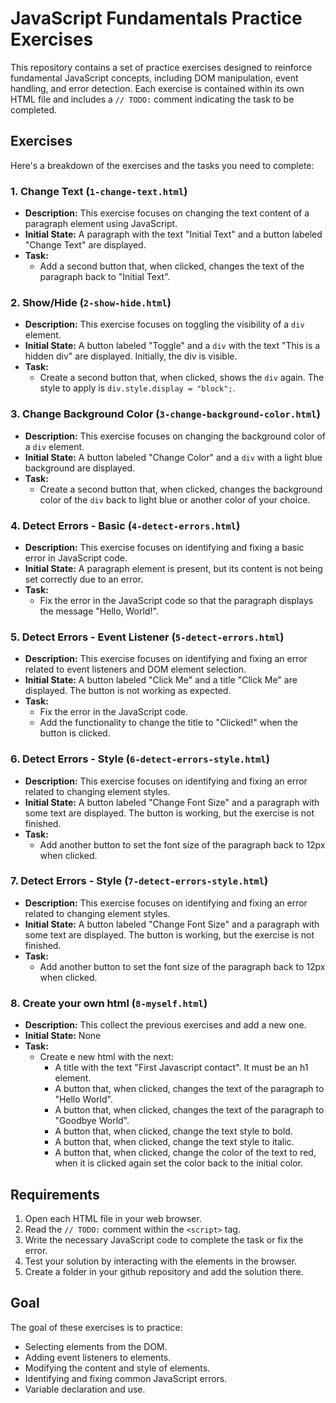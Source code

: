 # JavaScript Fundamentals Practice Exercises

This repository contains a set of practice exercises designed to reinforce fundamental JavaScript concepts, including DOM manipulation, event handling, and error detection. Each exercise is contained within its own HTML file and includes a `// TODO:` comment indicating the task to be completed.

## Exercises

Here's a breakdown of the exercises and the tasks you need to complete:

### 1. Change Text (`1-change-text.html`)

*   **Description:** This exercise focuses on changing the text content of a paragraph element using JavaScript.
*   **Initial State:** A paragraph with the text "Initial Text" and a button labeled "Change Text" are displayed.
*   **Task:**
    *   Add a second button that, when clicked, changes the text of the paragraph back to "Initial Text".

### 2. Show/Hide (`2-show-hide.html`)

*   **Description:** This exercise focuses on toggling the visibility of a `div` element.
*   **Initial State:** A button labeled "Toggle" and a `div` with the text "This is a hidden div" are displayed. Initially, the div is visible.
*   **Task:**
    *   Create a second button that, when clicked, shows the `div` again. The style to apply is `div.style.display = "block";`.

### 3. Change Background Color (`3-change-background-color.html`)

*   **Description:** This exercise focuses on changing the background color of a `div` element.
*   **Initial State:** A button labeled "Change Color" and a `div` with a light blue background are displayed.
*   **Task:**
    *   Create a second button that, when clicked, changes the background color of the `div` back to light blue or another color of your choice.

### 4. Detect Errors - Basic (`4-detect-errors.html`)

*   **Description:** This exercise focuses on identifying and fixing a basic error in JavaScript code.
*   **Initial State:** A paragraph element is present, but its content is not being set correctly due to an error.
*   **Task:**
    *   Fix the error in the JavaScript code so that the paragraph displays the message "Hello, World!".

### 5. Detect Errors - Event Listener (`5-detect-errors.html`)

*   **Description:** This exercise focuses on identifying and fixing an error related to event listeners and DOM element selection.
*   **Initial State:** A button labeled "Click Me" and a title "Click Me" are displayed. The button is not working as expected.
*   **Task:**
    *   Fix the error in the JavaScript code.
    *   Add the functionality to change the title to "Clicked!" when the button is clicked.

### 6. Detect Errors - Style (`6-detect-errors-style.html`)

*   **Description:** This exercise focuses on identifying and fixing an error related to changing element styles.
*   **Initial State:** A button labeled "Change Font Size" and a paragraph with some text are displayed. The button is working, but the exercise is not finished.
*   **Task:**
    *   Add another button to set the font size of the paragraph back to 12px when clicked.

### 7. Detect Errors - Style (`7-detect-errors-style.html`)

*   **Description:** This exercise focuses on identifying and fixing an error related to changing element styles.
*   **Initial State:** A button labeled "Change Font Size" and a paragraph with some text are displayed. The button is working, but the exercise is not finished.
*   **Task:**
    *   Add another button to set the font size of the paragraph back to 12px when clicked.


### 8. Create your own html (`8-myself.html`)

*   **Description:** This collect the previous exercises and add a new one.
*   **Initial State:** None
*   **Task:**
    *   Create e new html with the next:
        *   A title with the text "First Javascript contact". It must be an h1 element.
        *   A button that, when clicked, changes the text of the paragraph to "Hello World".
        *   A button that, when clicked, changes the text of the paragraph to "Goodbye World".
        *   A button that, when clicked, change the text style to bold.
        *   A button that, when clicked, change the text style to italic.
        *   A button that, when clicked, change the color of the text to red, when it is clicked again set the color back to the initial color.

## Requirements

1.  Open each HTML file in your web browser.
2.  Read the `// TODO:` comment within the `<script>` tag.
3.  Write the necessary JavaScript code to complete the task or fix the error.
4.  Test your solution by interacting with the elements in the browser.
5.  Create a folder in your github repository and add the solution there.

## Goal

The goal of these exercises is to practice:

*   Selecting elements from the DOM.
*   Adding event listeners to elements.
*   Modifying the content and style of elements.
*   Identifying and fixing common JavaScript errors.
*   Variable declaration and use.


